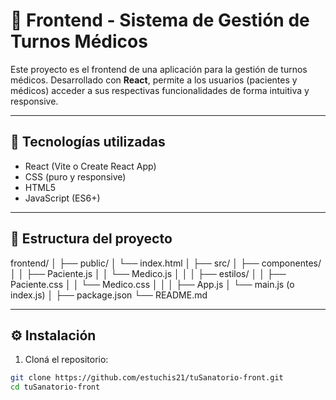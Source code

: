 # 🏥 Frontend - Sistema de Gestión de Turnos Médicos

Este proyecto es el frontend de una aplicación para la gestión de turnos médicos. Desarrollado con **React**, permite a los usuarios (pacientes y médicos) acceder a sus respectivas funcionalidades de forma intuitiva y responsive.

---

## 🚀 Tecnologías utilizadas

- React (Vite o Create React App)
- CSS (puro y responsive)
- HTML5
- JavaScript (ES6+)

---

## 📁 Estructura del proyecto

frontend/
│
├── public/
│ └── index.html
│
├── src/
│ ├── componentes/
│ │ ├── Paciente.js
│ │ └── Medico.js
│ │
│ ├── estilos/
│ │ ├── Paciente.css
│ │ └── Medico.css
│ │
│ ├── App.js
│ └── main.js (o index.js)
│
├── package.json
└── README.md

---

## ⚙️ Instalación

1. Cloná el repositorio:

```bash
git clone https://github.com/estuchis21/tuSanatorio-front.git
cd tuSanatorio-front

